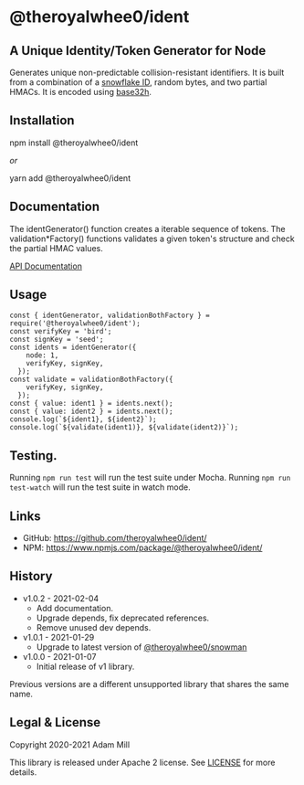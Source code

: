 # @theroyalwhee0/ident

## A Unique Identity/Token Generator for Node
Generates unique non-predictable collision-resistant identifiers.
It is built from a combination of a [snowflake ID](https://github.com/theroyalwhee0/snowman/), random bytes, and two partial HMACs. It is encoded using [base32h](https://base32h.github.io/).


## Installation
npm install @theroyalwhee0/ident

*or*

yarn add @theroyalwhee0/ident


## Documentation
The identGenerator() function creates a iterable sequence of tokens. The validation*Factory() functions validates a given token's structure and check the partial HMAC values.

[API Documentation](https://theroyalwhee0.github.io/ident/)


## Usage
```
const { identGenerator, validationBothFactory } = require('@theroyalwhee0/ident');
const verifyKey = 'bird';
const signKey = 'seed';
const idents = identGenerator({
    node: 1,
    verifyKey, signKey,
  });
const validate = validationBothFactory({
    verifyKey, signKey,
  });
const { value: ident1 } = idents.next();
const { value: ident2 } = idents.next();
console.log(`${ident1}, ${ident2}`);
console.log(`${validate(ident1)}, ${validate(ident2)}`);
```

## Testing.
Running ```npm run test``` will run the test suite under Mocha. Running ```npm run test-watch``` will run the test suite in watch mode.


## Links
- GitHub: https://github.com/theroyalwhee0/ident/
- NPM: https://www.npmjs.com/package/@theroyalwhee0/ident/


## History
- v1.0.2 - 2021-02-04
  - Add documentation.
  - Upgrade depends, fix deprecated references.
  - Remove unused dev depends.
- v1.0.1 - 2021-01-29
  - Upgrade to latest version of [@theroyalwhee0/snowman](https://www.npmjs.com/package/@theroyalwhee0/snowman/)
- v1.0.0 - 2021-01-07
  - Initial release of v1 library.

 Previous versions are a different unsupported library that shares the same name.


## Legal & License
Copyright 2020-2021 Adam Mill

This library is released under Apache 2 license. See [LICENSE](https://github.com/theroyalwhee0/ident/blob/master/LICENSE) for more details.

